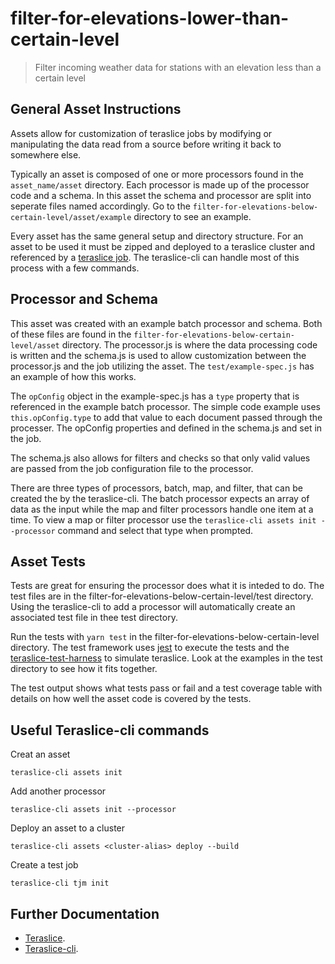 # filter-for-elevations-lower-than-certain-level

> Filter incoming weather data for stations with an elevation less than a certain level

## General Asset Instructions

Assets allow for customization of teraslice jobs by modifying or manipulating the data read from a source before writing it back to somewhere else.

Typically an asset is composed of one or more processors found in the` asset_name/asset` directory. Each processor is made up of the processor code and a schema. In this asset the schema and processor are split into seperate files named accordingly. Go to the `filter-for-elevations-below-certain-level/asset/example` directory to see an example.

Every asset has the same general setup and directory structure. For an asset to be used it must be zipped and deployed to a teraslice cluster and referenced by a [teraslice job](https://terascope.github.io/teraslice/docs/configuration/ops). The teraslice-cli can handle most of this process with a few commands.

## Processor and Schema

This asset was created with an example batch processor and schema. Both of these files are found in the `filter-for-elevations-below-certain-level/asset` directory. The processor.js is where the data processing code is written and the schema.js is used to allow customization between the processor.js and the job utilizing the asset. The `test/example-spec.js` has an example of how this works.

The `opConfig` object in the example-spec.js has a `type` property that is referenced in the example batch processor. The simple code example uses `this.opConfig.type` to add that value to each document passed through the processer. The opConfig properties and defined in the schema.js and set in the job.

The schema.js also allows for filters and checks so that only valid values are passed from the job configuration file to the processor.

There are three types of processors, batch, map, and filter, that can be created the by the teraslice-cli. The batch processor expects an array of data as the input while the map and filter processors handle one item at a time. To view a map or filter processor use the `teraslice-cli assets init --processor` command and select that type when prompted.

## Asset Tests

Tests are great for ensuring the processor does what it is inteded to do. The test files are in the filter-for-elevations-below-certain-level/test directory. Using the teraslice-cli to add a processor will automatically create an associated test file in thee test directory.

Run the tests with `yarn test` in the filter-for-elevations-below-certain-level directory. The test framework uses [jest](https://jestjs.io/docs/en/getting-started) to execute the tests and the [teraslice-test-harness](https://terascope.github.io/teraslice/docs/packages/teraslice-test-harness/overview) to simulate teraslice. Look at the examples in the test directory to see how it fits together.

The test output shows what tests pass or fail and a test coverage table with details on how well the asset code is covered by the tests.

## Useful Teraslice-cli commands

Creat an asset

```
teraslice-cli assets init
```

Add another processor

```
teraslice-cli assets init --processor
```

Deploy an asset to a cluster

```
teraslice-cli assets <cluster-alias> deploy --build
```

Create a test job

```
teraslice-cli tjm init
```

## Further Documentation

-   [Teraslice](https://github.com/terascope/teraslice/blob/master/README.md).
-   [Teraslice-cli](https://terascope.github.io/teraslice/docs/packages/teraslice-cli/overview#assets-commands-to-manage-assets-before-using-the-assets-command-add-clusters-via-the-aliases-command).
